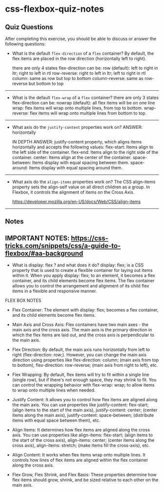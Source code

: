 # css-flexbox-quiz-notes

## Quiz Questions

After completing this exercise, you should be able to discuss or answer the following questions:

- What is the default `flex-direction` of a `flex` container?
  By default, the flex items are placed in the row direction (horizontally left to right).

  there are only 4 states flex-direction can be:
  row (default): left to right in ltr; right to left in rtl
  row-reverse: right to left in ltr; left to right in rtl
  column: same as row but top to bottom
  column-reverse: same as row-reverse but bottom to top

---

- What is the default `flex-wrap` of a `flex` container?
  there are only 3 states flex-direction can be:
  nowrap (default): all flex items will be on one line
  wrap: flex items will wrap onto multiple lines, from top to bottom.
  wrap-reverse: flex items will wrap onto multiple lines from bottom to top.

---

- What axis do the `justify-content` properties work on?
  ANSWER: horizontally

  IN DEPTH ANSWER: justify-content property, which aligns items horizontally and accepts the following values:
  flex-start: Items align to the left side of the container.
  flex-end: Items align to the right side of the container.
  center: Items align at the center of the container.
  space-between: Items display with equal spacing between them.
  space-around: Items display with equal spacing around them.

---

- What axis do the `align-items` properties work on?
  The CSS align-items property sets the align-self value on all direct children as a group. In Flexbox, it controls the alignment of items on the Cross Axis.

  https://developer.mozilla.org/en-US/docs/Web/CSS/align-items

---

## Notes

## IMPORTANT NOTES: https://css-tricks.com/snippets/css/a-guide-to-flexbox/#aa-background

- What is display: flex ? and what does it do?
  display: flex; is a CSS property that is used to create a flexible container for laying out items within it. When you apply display: flex; to an element, it becomes a flex container, and its child elements become flex items. The flex container allows you to control the arrangement and alignment of its child flex items in a flexible and responsive manner.

FLEX BOX NOTES

- Flex Container: The element with display: flex; becomes a flex container, and its child elements become flex items.

- Main Axis and Cross Axis: Flex containers have two main axes - the main axis and the cross axis. The main axis is the primary direction in which the flex items are laid out, and the cross axis is perpendicular to the main axis.

- Flex Direction: By default, the main axis runs horizontally from left to right (flex-direction: row;). However, you can change the main axis direction using properties like flex-direction: column; (main axis from top to bottom), flex-direction: row-reverse; (main axis from right to left), etc.

- Flex Wrapping: By default, flex items will try to fit within a single line (single row), but if there's not enough space, they may shrink to fit. You can control the wrapping behavior with flex-wrap: wrap; to allow items to wrap onto multiple lines when needed.

- Justify Content: It allows you to control how flex items are aligned along the main axis. You can use properties like justify-content: flex-start; (align items to the start of the main axis), justify-content: center; (center items along the main axis), justify-content: space-between; (distribute items with equal space between them), etc.

- Align Items: It determines how flex items are aligned along the cross axis. You can use properties like align-items: flex-start; (align items to the start of the cross axis), align-items: center; (center items along the cross axis), align-items: stretch; (make items fill the cross-axis), etc.

- Align Content: It works when flex items wrap onto multiple lines. It controls how lines of flex items are aligned within the flex container along the cross axis.

- Flex Grow, Flex Shrink, and Flex Basis: These properties determine how flex items should grow, shrink, and be sized relative to each other on the main axis.
